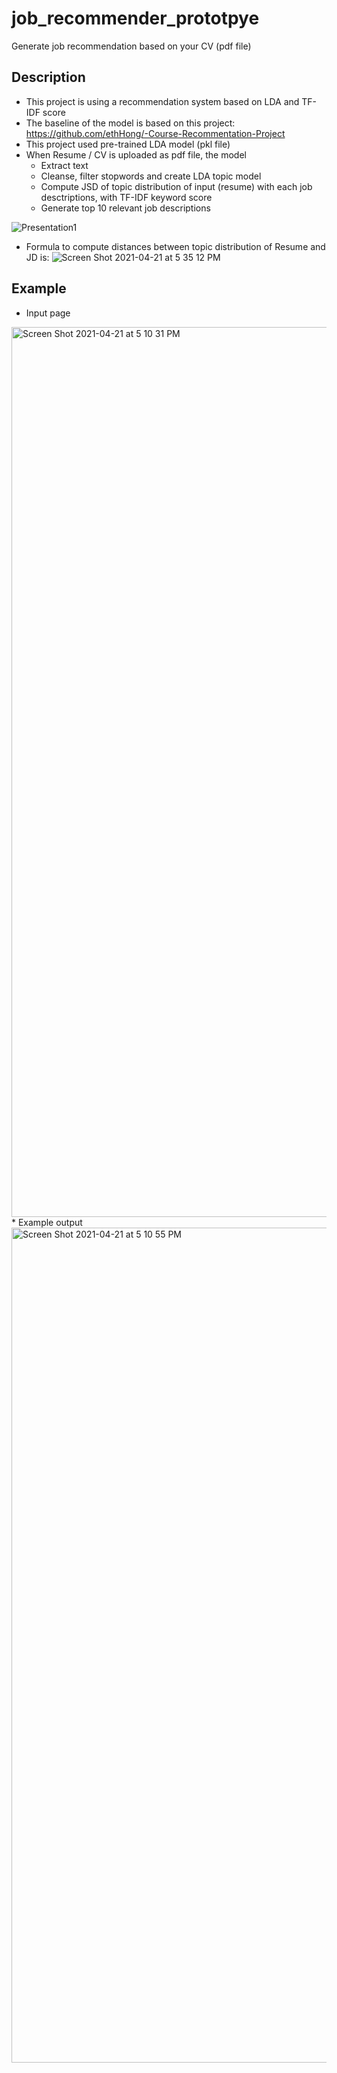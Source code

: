 # job_recommender_prototpye
Generate job recommendation based on your CV (pdf file)

## Description

* This project is using a recommendation system based on LDA and TF-IDF score
* The baseline of the model is based on this project: https://github.com/ethHong/-Course-Recommentation-Project
* This project used pre-trained LDA model (pkl file)
* When Resume / CV is uploaded as pdf file, the model
  * Extract text
  * Cleanse, filter stopwords and create LDA topic model
  * Compute JSD of topic distribution of input (resume) with each job desctriptions, with TF-IDF keyword score
  * Generate top 10 relevant job descriptions

![Presentation1](https://user-images.githubusercontent.com/43837843/115522825-6a448880-a2c7-11eb-8347-c26550a27b73.png)

* Formula to compute distances between topic distribution of Resume and JD is:
![Screen Shot 2021-04-21 at 5 35 12 PM](https://user-images.githubusercontent.com/43837843/115523345-f0f96580-a2c7-11eb-87d7-ac4e64cde318.png)


## Example

* Input page
<img width="1424" alt="Screen Shot 2021-04-21 at 5 10 31 PM" src="https://user-images.githubusercontent.com/43837843/115522898-7af4fe80-a2c7-11eb-9d20-d35014830f48.png">
* Example output
<img width="1336" alt="Screen Shot 2021-04-21 at 5 10 55 PM" src="https://user-images.githubusercontent.com/43837843/115523069-a37cf880-a2c7-11eb-8322-db32cfc18bfe.png">
